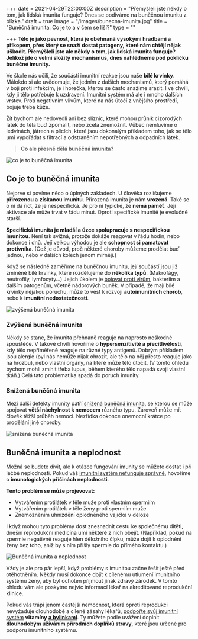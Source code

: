 +++
date = 2021-04-29T22:00:00Z
description = "Přemýšleli jste někdy o tom, jak lidská imunita funguje? Dnes se podíváme na buněčnou imunitu z blízka."
draft = true
image = "/images/bunecna-imunita.jpg"
title = "Buněčná imunita: Co je to a v čem se liší?"
type = ""

+++
**Tělo je jako pevnost, která je obehnaná vysokými hradbami a příkopem, přes který se snaží dostat patogeny, které nám chtějí nějak uškodit. Přemýšleli jste ale někdy o tom, jak lidská imunita funguje? Jelikož jde o velmi složitý mechanismus, dnes nahlédneme pod pokličku buněčné imunity.**

Ve škole nás učili, že součástí imunitní reakce jsou naše **bílé krvinky**. Málokdo si ale uvědomuje, že jedním z dalších mechanismů, který pomáhá v boji proti infekcím, je i horečka, kterou se často snažíme srazit. I ve chvíli, kdy ji tělo potřebuje k uzdravení. Imunitní systém má ale i mnoho dalších vrstev. Proti negativním vlivům, které na nás útočí z vnějšího prostředí, bojuje třeba kůže.

Žít bychom ale nedovedli ani bez sliznic, které mohou průnik cizorodých látek do těla buď zpomalit, nebo zcela znemožnit. Vůbec nemluvíme o ledvinách, játrech a plicích, které jsou dokonalým příkladem toho, jak se tělo umí vypořádat s filtrací a odstraněním nepotřebných a odpadních látek.

> **Co ale přesně dělá buněčná imunita?**

![co je to buněčná imunita](/images/co-je-to-bunecna-imunita.jpg)

## Co je to buněčná imunita

Nejprve si povíme něco o úplných základech. U člověka rozlišujeme **přirozenou** a **získanou imunitu**. Přirozená imunita je nám **vrozená**. Také se o ní dá říct, že je nespecifická. Je pro ni typické, že **nemá paměť**. Její aktivace ale může trvat v řádu minut. Oproti specifické imunitě je evolučně starší.

**Specifická imunita je mladší a úzce spolupracuje s nespecifickou imunitou**. Není tak svižná, protože dokáže reagovat v řádu hodin, nebo dokonce i dnů. Její velkou výhodou je ale **schopnost si pamatovat protivníka**. (Což je důvod, proč některé choroby můžeme prodělat buď jednou, nebo v dalších kolech jenom mírněji.)

Když se následně zaměříme na buněčnou imunitu, její součástí jsou již zmíněné bílé krvinky, které rozdělujeme do **několika typů**. (Makrofágy, neutrofily, lymfocyty…) Jejich úkolem je [bojovat proti virům](https://www.oslabenaimunita.cz/blog/nejcastejsi-virova-onemocni-a-jak-se-jim-branit/), bakteriím a dalším patogenům, včetně nádorových buněk. V případě, že mají bílé krvinky nějakou poruchu, může to vést k rozvoji **autoimunitních chorob**, nebo k **imunitní nedostatečnosti**.

![zvýšená buněčná imunita](/images/zvysena-bunecna-imunita.jpg)

### Zvýšená buněčná imunita

Někdy se stane, že imunita přehnaně reaguje na naprosto neškodné spouštěče. V takové chvíli hovoříme o **hypersenzitivitě a přecitlivělosti**, kdy tělo nepřiměřeně reaguje na různé typy antigenů. Dobrým příkladem jsou alergie (pyl nás nemůže nijak ohrozit, ale tělo na něj přesto reaguje jako na hrozbu), nebo vlastní orgány, na které může tělo útočit. (V tomto ohledu bychom mohli zmínit třeba lupus, během kterého tělo napadá svoji vlastní tkáň.) Celá tato problematika spadá do poruch imunity.

### Snížená buněčná imunita

Mezi další defekty imunity patří [snížená buněčná imunita](https://www.oslabenaimunita.cz/oslabena-imunita-priznaky-a-prevence/), se kterou se může spojovat **větší náchylnost k nemocem** různého typu. Zároveň může mít člověk těžší průběh nemoci. Nezřídka dokonce onemocní krátce po prodělání jiné choroby.

![snížená buněčná imunita](/images/snizena-bunecna-imunita.jpg)

## **Buněčná imunita a neplodnost**

Možná se budete divit, ale k otázce fungování imunity se můžete dostat i při léčbě neplodnosti. Pokud váš [imunitní systém nefunguje správně](https://www.oslabenaimunita.cz/imunitni-system-vite-jak-funguje/), hovoříme o **imunologických příčinách neplodnosti**.

**Tento problém se může projevovat:**

* Vytvářením protilátek v těle muže proti vlastním spermiím
* Vytvářením protilátek v těle ženy proti spermiím muže
* Znemožněním uhnízdění oplodněného vajíčka v děloze

I když mohou tyto problémy dost znesnadnit cestu ke společnému dítěti, dnešní reprodukční medicína umí některé z nich obejít. (Například, pokud na spermie negativně reaguje hlen děložního čípku, může dojít k oplodnění ženy bez toho, aniž by s ním přišly spermie do přímého kontaktu.)

![Buněčná imunita a neplodnost](/images/snizena-bunecna-imunita-a-neplodnost.jpg)

Vždy je ale pro pár lepší, když problémy s imunitou začne řešit ještě před otěhotněním. Někdy musí dokonce dojít k cílenému utlumení imunitního systému ženy, aby byl ochoten přijmout jinak zdravý zárodek. V tomto ohledu vám ale poskytne nejvíc informací lékař na akreditované reprodukční klinice.

Pokud vás trápí jenom častější nemocnost, která oproti reprodukci nevyžaduje dlouhodobé a cílené zásahy lékařů, [podpořte svůj imunitní systém](https://www.oslabenaimunita.cz/5-ucinnych-tipu-na-posileni-imunity/) **vitamíny** [**a bylinkami**](https://www.oslabenaimunita.cz/4-nejucinnejsi-bylinky-na-podporu-imunity/). Ty můžete podle uvážení doplnit **dlouhodobým užíváním přírodních doplňků stravy**, které jsou určené pro podporu imunitního systému.